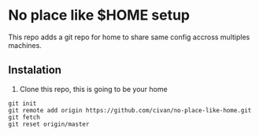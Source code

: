 # No place like $HOME setup

This repo adds a git repo for home to share same config accross multiples machines.

## Instalation

1. Clone this repo, this is going to be your home

```
git init
git remote add origin https://github.com/civan/no-place-like-home.git
git fetch
git reset origin/master
```
